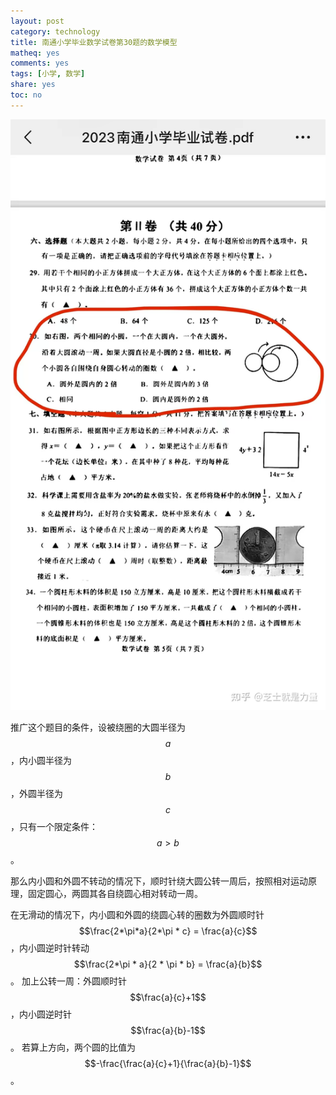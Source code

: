 ```yaml
---
layout: post
category: technology
title: 南通小学毕业数学试卷第30题的数学模型
matheq: yes
comments: yes
tags: [小学, 数学]
share: yes
toc: no
---
```



<a class="fancybox" rel="gallery1" href="https://raw.githubusercontent.com/dustincys/cn/assets/nantong.png" title="南通小学试卷"><img src="https://raw.githubusercontent.com/dustincys/cn/assets/nantong.png" alt="南通小学试卷" /></a>


推广这个题目的条件，设被绕圈的大圆半径为$$a$$，内小圆半径为$$b$$，外圆半径为$$c$$，只有一个限定条件：$$a > b$$。

那么内小圆和外圆不转动的情况下，顺时针绕大圆公转一周后，按照相对运动原理，固定圆心，两圆其各自绕圆心相对转动一周。

在无滑动的情况下，内小圆和外圆的绕圆心转的圈数为外圆顺时针$$\frac{2*\pi*a}{2*\pi * c} = \frac{a}{c}$$，内小圆逆时针转动$$\frac{2*\pi * a}{2 * \pi * b} = \frac{a}{b}$$。
加上公转一周：外圆顺时针$$\frac{a}{c}+1$$，内小圆逆时针$$\frac{a}{b}-1$$。
若算上方向，两个圆的比值为$$-\frac{\frac{a}{c}+1}{\frac{a}{b}-1}$$。

